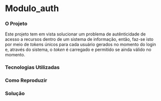 # Modulo_auth

### O Projeto

Este projeto tem em vista solucionar um problema de autênticidade de acesso a
recursos dentro de um sistema de informação, então, faz-se isto por meio de *token*s únicos para
cada usuário gerados no momento do login e, através do sistema, o *token* é carregado e
permitido se ainda válido no momento.

### Tecnologias Utilizadas

### Como Reproduzir

### Solução

